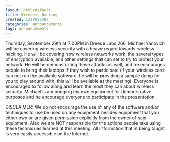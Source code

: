 ```yaml
---
layout: html/default
title: Wireless Hacking
created: 1317085487
categories: announcements
tags: announcements
---
```

Thursday, September 29th at 7:00PM in Dreese Labs 266, Michael Yanovich will be covering wireless security with a heavy regard towards wireless hacking. He will be covering how wireless networks work, the several types of encryption available, and other settings that can set to try to protect your network. He will be demonstrating these attacks as well, and he encourages people to bring their laptops if they wish to participate (if your wireless card can not run the available software, he will be providing a sample dump for you to play around with, this will be available at the meeting). Everyone is encouraged to follow along and learn the most they can about wireless security.  Michael is am bringing my own equipment for demonstrative purposes and he encourage everyone to participate in the presentation.

DISCLAIMER: We do not encourage the use of any of the software and/or techniques to use be used on any equipment besides equipment that you either own or are given permission explicitly from the owner of said equipment. Also we are NOT responsible for the actions people take using these techniques learned at this meeting. All information that is being taught is very easily accessible on the Internet.
